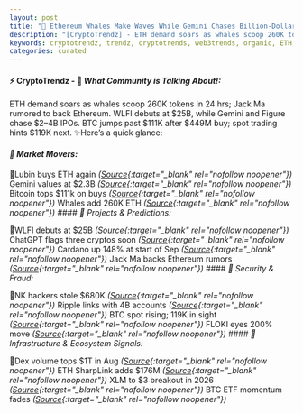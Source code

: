 ```yaml
---
layout: post
title: "🌌 Ethereum Whales Make Waves While Gemini Chases Billion-Dollar IPO"
description: "[CryptoTrendz] - ETH demand soars as whales scoop 260K tokens in 24 hrs; Jack Ma rumored to back Ethereum. WLFI debuts at $25B, while Gemini and Figure chase $2–4B IPOs. BTC jumps past $111K after $449M buy; spot trading hints $119K next."
keywords: cryptotrendz, trendz, cryptotrends, web3trends, organic, ETH, Bitcoin, Network, Trump, Token, BTC, listing, Crypto, trading
categories: curated
---
```


#### ⚡ CryptoTrendz - 📌 *What Community is Talking About!:*

ETH demand soars as whales scoop 260K tokens in 24 hrs; Jack Ma rumored to back Ethereum. WLFI debuts at $25B, while Gemini and Figure chase $2–4B IPOs. BTC jumps past $111K after $449M buy; spot trading hints $119K next. ✨Here’s a quick glance:


#### *🔖 Market Movers:*  

🔹Lubin buys ETH again *([Source](https://s.avyag.com/qi8a){:target="_blank" rel="nofollow noopener"})* Gemini values at $2.3B *([Source](https://s.avyag.com/smci){:target="_blank" rel="nofollow noopener"})* Bitcoin tops $111k on buys *([Source](https://s.avyag.com/qkg4){:target="_blank" rel="nofollow noopener"})* Whales add 260K ETH *([Source](https://s.avyag.com/23fd){:target="_blank" rel="nofollow noopener"})* #### *🔖 Projects & Predictions:*  

🔹WLFI debuts at $25B *([Source](https://s.avyag.com/8kzg){:target="_blank" rel="nofollow noopener"})* ChatGPT flags three cryptos soon *([Source](https://s.avyag.com/o0kp){:target="_blank" rel="nofollow noopener"})* Cardano up 148% at start of Sep *([Source](https://s.avyag.com/t8xm){:target="_blank" rel="nofollow noopener"})* Jack Ma backs Ethereum rumors *([Source](https://s.avyag.com/lbl5){:target="_blank" rel="nofollow noopener"})* #### *🔖 Security & Fraud:*  

🔹NK hackers stole $680K *([Source](https://s.avyag.com/v9vr){:target="_blank" rel="nofollow noopener"})* Ripple links with 4B accounts *([Source](https://s.avyag.com/zg1g){:target="_blank" rel="nofollow noopener"})* BTC spot rising; 119K in sight *([Source](https://s.avyag.com/rp3m){:target="_blank" rel="nofollow noopener"})* FLOKI eyes 200% move *([Source](https://s.avyag.com/dma6){:target="_blank" rel="nofollow noopener"})* #### *🔖 Infrastructure & Ecosystem Signals:*  

🔹Dex volume tops $1T in Aug *([Source](https://s.avyag.com/8kx9){:target="_blank" rel="nofollow noopener"})* ETH SharpLink adds $176M *([Source](https://s.avyag.com/1m90){:target="_blank" rel="nofollow noopener"})* XLM to $3 breakout in 2026 *([Source](https://s.avyag.com/1t5m){:target="_blank" rel="nofollow noopener"})* BTC ETF momentum fades *([Source](https://s.avyag.com/sgrp){:target="_blank" rel="nofollow noopener"})*